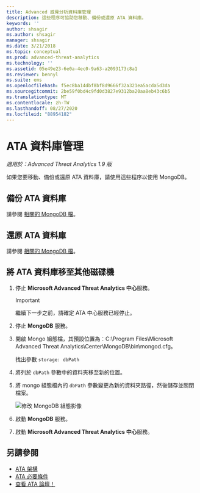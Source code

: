```yaml
---
title: Advanced 威脅分析資料庫管理
description: 這些程序可協助您移動、備份或還原 ATA 資料庫。
keywords: ''
author: shsagir
ms.author: shsagir
manager: shsagir
ms.date: 3/21/2018
ms.topic: conceptual
ms.prod: advanced-threat-analytics
ms.technology: ''
ms.assetid: 05e49e23-6e0a-4ec0-9a63-a2093173c8a1
ms.reviewer: bennyl
ms.suite: ems
ms.openlocfilehash: f5ec8ba14dbf8bf8d9666f32a321ea5acda5d3da
ms.sourcegitcommit: 2be59f0bd4c9fd0d3827e9312ba20aa8eb43c6b5
ms.translationtype: MT
ms.contentlocale: zh-TW
ms.lasthandoff: 08/27/2020
ms.locfileid: "88954182"
---
```

# <a name="ata-database-management"></a>ATA 資料庫管理

*適用於：Advanced Threat Analytics 1.9 版*

如果您要移動、備份或還原 ATA 資料庫，請使用這些程序以使用 MongoDB。

## <a name="backing-up-the-ata-database"></a>備份 ATA 資料庫
請參閱 [相關的 MongoDB 檔](http://docs.mongodb.org/manual/administration/backup/)。

## <a name="restoring-the-ata-database"></a>還原 ATA 資料庫
請參閱 [相關的 MongoDB 檔](http://docs.mongodb.org/manual/administration/backup/)。

## <a name="moving-the-ata-database-to-another-drive"></a>將 ATA 資料庫移至其他磁碟機

1. 停止 **Microsoft Advanced Threat Analytics 中心**服務。
   > [!Important] 
   > 繼續下一步之前，請確定 ATA 中心服務已經停止。

1. 停止 **MongoDB** 服務。

1. 開啟 Mongo 組態檔，其預設位置為︰C:\Program Files\Microsoft Advanced Threat Analytics\Center\MongoDB\bin\mongod.cfg。

   找出參數 `storage: dbPath`

1. 將列於 `dbPath` 參數中的資料夾移至新的位置。

1. 將 mongo 組態檔內的 `dbPath` 參數變更為新的資料夾路徑，然後儲存並關閉檔案。

    ![修改 MongoDB 組態影像](media/ATA-mongoDB-moveDB.png)

1. 啟動 **MongoDB** 服務。

1. 啟動 **Microsoft Advanced Threat Analytics 中心**服務。

## <a name="see-also"></a>另請參閱
- [ATA 架構](ata-architecture.md)
- [ATA 必要條件](ata-prerequisites.md)
- [查看 ATA 論壇！](https://social.technet.microsoft.com/Forums/security/home?forum=mata)


